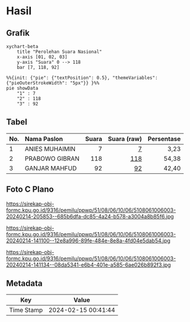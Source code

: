 # Hasil

## Grafik

```mermaid
xychart-beta
    title "Perolehan Suara Nasional"
    x-axis [01, 02, 03]
    y-axis "Suara" 0 --> 118
    bar [7, 118, 92]
```

```mermaid
%%{init: {"pie": {"textPosition": 0.5}, "themeVariables": {"pieOuterStrokeWidth": "5px"}} }%%
pie showData
    "1" : 7
    "2" : 118
    "3" : 92
```

## Tabel

| No. | Nama Paslon    | Suara | Suara (raw) | Persentase |
|:--- |:-------------- | -----:| -----------:| ----------:|
| 1   | ANIES MUHAIMIN | 7     | [7][p-1]    | 3,23       |
| 2   | PRABOWO GIBRAN | 118   | [118][p-2]  | 54,38      |
| 3   | GANJAR MAHFUD  | 92    | [92][p-3]   | 42,40      |


[p-1]: https://github.com/gigit-pemilu/pemilu-2024/blob/main/pilpres/hitung-suara/sub/51-bali/sub/08-buleleng/sub/06-buleleng/sub/1006-banyuasri/sub/003-tps/sub/paslon-1.txt
[p-2]: https://github.com/gigit-pemilu/pemilu-2024/blob/main/pilpres/hitung-suara/sub/51-bali/sub/08-buleleng/sub/06-buleleng/sub/1006-banyuasri/sub/003-tps/sub/paslon-2.txt
[p-3]: https://github.com/gigit-pemilu/pemilu-2024/blob/main/pilpres/hitung-suara/sub/51-bali/sub/08-buleleng/sub/06-buleleng/sub/1006-banyuasri/sub/003-tps/sub/paslon-3.txt

## Foto C Plano

https://sirekap-obj-formc.kpu.go.id/9316/pemilu/ppwp/51/08/06/10/06/5108061006003-20240214-205853--685b6dfa-dc85-4a24-b578-a3004a8b85f6.jpg

https://sirekap-obj-formc.kpu.go.id/9316/pemilu/ppwp/51/08/06/10/06/5108061006003-20240214-141100--12e8a996-89fe-484e-8e8a-4fd04e5dab54.jpg

https://sirekap-obj-formc.kpu.go.id/9316/pemilu/ppwp/51/08/06/10/06/5108061006003-20240214-141134--08da5341-e6b4-401e-a585-6ae026b892f3.jpg


## Metadata

| Key        | Value               |
| ---------- | ------------------- |
| Time Stamp | 2024-02-15 00:41:44 |



